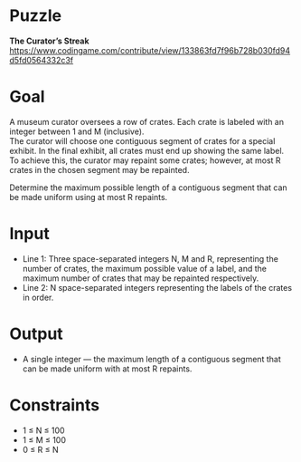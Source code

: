# Puzzle
**The Curator’s Streak** https://www.codingame.com/contribute/view/133863fd7f96b728b030fd94d5fd0564332c3f

# Goal
A museum curator oversees a row of crates. Each crate is labeled with an integer between 1 and M (inclusive).  
The curator will choose one contiguous segment of crates for a special exhibit. In the final exhibit, all crates must end up showing the same label. To achieve this, the curator may repaint some crates; however, at most R crates in the chosen segment may be repainted.

Determine the maximum possible length of a contiguous segment that can be made uniform using at most R repaints.

# Input
* Line 1: Three space-separated integers N, M and R, representing the number of crates, the maximum possible value of a label, and the maximum number of crates that may be repainted respectively.
* Line 2: N space-separated integers representing the labels of the crates in order.

# Output
* A single integer — the maximum length of a contiguous segment that can be made uniform with at most R repaints.

# Constraints
* 1 ≤ N ≤ 100
* 1 ≤ M ≤ 100
* 0 ≤ R ≤ N
